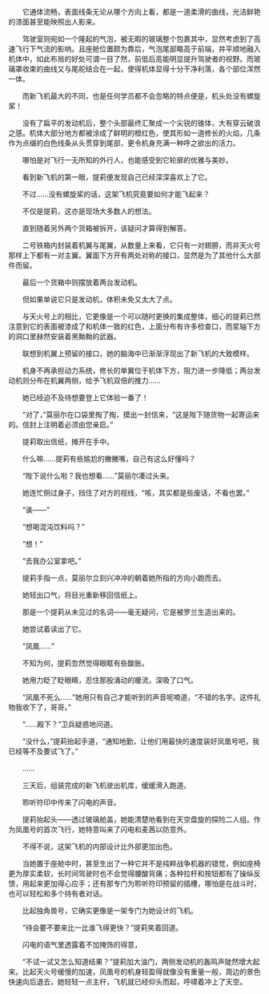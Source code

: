 　　它通体流畅，表面线条无论从哪个方向上看，都是一道柔滑的曲线，光洁鲜艳的漆面甚至能映照出人影来。

　　驾驶室则宛如一个隆起的气泡，被无暇的玻璃整个包裹其中，显然考虑到了高速飞行下气流的影响。且座舱位置颇为靠后，气泡尾部略高于前端，并平顺地融入机体中，如此布局的好处可谓一目了然，前低后高能明显提升驾驶者的视野。而玻璃罩收束的曲线又与尾舵结合在一起，使得机体显得十分干净利落，各个部位浑然一体。

　　而新飞机最大的不同，也是任何学员都不会忽略的特点便是，机头处没有螺旋桨！

　　没有了扁平的发动机后，整个头部最终汇聚成一个尖锐的锥体，大有穿云破浪之感。机体大部分地方都被涂成了鲜明的橙红色，使其形如一道修长的火焰，几条作为点缀的白色线条从头贯穿到尾部，更令机身充满一种呼之欲出的活力。

　　哪怕是对飞行一无所知的外行人，也能感受到它轮廓的优雅与美妙。

　　看到新飞机的第一眼，提莉便发现自己已经深深喜欢上了它。

　　不过……没有螺旋桨的话，这架飞机究竟要如何才能飞起来？

　　不仅是提莉，这亦是现场大多数人的想法。

　　直到随着另外两个货箱被拆开，该疑问才算得到解答。

　　二号铁箱内封装着机翼与尾翼，从数量上来看，它只有一对翅膀，而非天火号那样上下都有一对主翼。翼面下方开有两处对称的接口，显然是为了其他什么大部件而留。

　　最后一个货箱中则摆放着两台发动机。

　　但如果单说它只是发动机，体积未免又太大了点。

　　与天火号上的相比，它更像是一个可以随时更换的集成整体，细心的提莉已然注意到它的表面被漆成了和机体一致的红色，上面分布有许多检查口，而浆轴下方的洞口里赫然安装着黑黝黝的武器。

　　联想到机翼上预留的接口，她的脑海中已渐渐浮现出了新飞机的大致模样。

　　机身不再承担动力系统，修长的单翼位于机体下方，阻力进一步降低；两台发动机则分布在机翼两侧，给予飞机双倍的推力……

　　她已经迫不及待想要登上它体验一番了！

　　“对了，”莫丽尔在口袋里掏了掏，摸出一封信来，“这是陛下随货物一起寄运来的。信封上注明着必须由您亲启。”

　　提莉取出信纸，摊开在手中。

　　什么嘛……提莉有些尴尬的撇撇嘴，自己有这么好懂吗？

　　“陛下说什么啦？我也想看……”莫丽尔凑过头来。

　　她连忙侧过身子，挡住了对方的视线，“咳，其实都是些废话，不看也罢。”

　　“诶——”

　　“想喝混沌饮料吗？”

　　“想！”

　　“去我办公室拿吧。”

　　提莉手指一点，莫丽尔立刻兴冲冲的朝着她所指的方向小跑而去。

　　她轻出口气，将目光重新移回信纸上。

　　那是一个提莉从未见过的名词——毫无疑问，它是被罗兰生造出来的。

　　她尝试着读出了它。

　　“凤凰……”

　　不知为何，提莉忽然觉得眼眶有些酸胀。

　　她用力眨了眨眼睛，忍住那股涌动的暖流，深吸了口气。

　　“凤凰不死么……”她用只有自己才能听到的声音呢喃道，“不错的名字。这件礼物我收下了，哥哥。”

　　“……殿下？”卫兵疑惑地问道。

　　“没什么，”提莉抬起手道，“通知地勤，让他们用最快的速度装好凤凰号吧，我已经等不及要试飞了。”

　　……

　　三天后，组装完成的新飞机驶出机库，缓缓滑入跑道。

　　聆听符印中传来了闪电的声音。

　　提莉抬起头——透过玻璃舱盖，她能清楚地看到在天空盘旋的探险二人组。作为凤凰号的首次飞行，她特意叫来了闪电和麦茜以防意外。

　　不得不说，这架飞机的内部设计比外部更加出色。

　　当她置于座舱中时，甚至生出了一种它并不是纯粹战争机器的错觉，例如座椅更为厚实柔软，长时间驾驶时也不会觉得腰酸背痛；各种拉杆和按钮都有了操纵反馈，用起来更加得心应手；还有那专门为聆听符印预留的插槽，哪怕是在战斗时，也可以轻松和多个持有者对话。

　　比起独角兽号，它确实更像是一架专门为她设计的飞机。

　　“待会要不要来比一比谁飞得更快？”提莉笑着回道。

　　闪电的语气里透露着不加掩饰的得意，

　　“不试一试又怎么知道结果？”提莉加大油门，两侧发动机的轰鸣声陡然增大起来。比起天火号缓慢的加速，凤凰号的机身轻盈得就像没有重量一般，周边的景色快速向后退去，她轻轻一点主杆，飞机就已经仰头而起，呼啸着冲上了天空。
